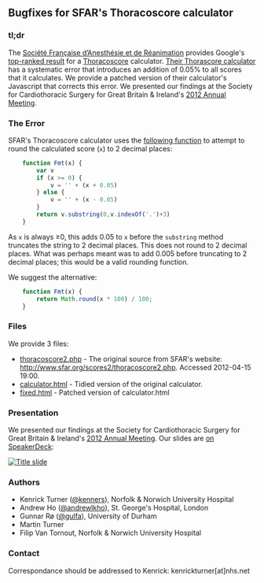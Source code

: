## Bugfixes for SFAR's Thoracoscore calculator

### tl;dr

The [Société Française d’Anesthésie et de Réanimation][1] provides Google's [top-ranked result][2] for a [Thoracoscore][3] calculator. [Their Thorascore calculator][4] has a systematic error that introduces an addition of 0.05% to all scores that it calculates. We provide a patched version of their calculator's Javascript that corrects this error. We presented our findings at the Society for Cardiothoracic Surgery for Great Britain & Ireland's [2012 Annual Meeting][5].

### The Error

SFAR's Thoracoscore calculator uses the [following function][11] to attempt to round the calculated score (`x`) to 2 decimal places:
	
```javascript
	function Fmt(x) {
		var v
		if (x >= 0) {
			v = '' + (x + 0.05)
		} else {
			v = '' + (x - 0.05)
		}
		return v.substring(0,v.indexOf('.')+3)
	}
```

As `x` is always ≥0, this adds 0.05 to `x` before the `substring` method truncates the string to 2 decimal places.  This does not round to 2 decimal places.  What was perhaps meant was to add 0.005 before truncating to 2 decimal places; this would be a valid rounding function.

We suggest the alternative:

```javascript
	function Fmt(x) {
		return Math.round(x * 100) / 100;
	}
```

### Files

We provide 3 files:

 - [thoracoscore2.php][8] - The original source from SFAR's website: http://www.sfar.org/scores2/thoracoscore2.php. Accessed 2012-04-15 19:00.
 - [calculator.html][9] - Tidied version of the original calculator.
 - [fixed.html][10] - Patched version of calculator.html

### Presentation

We presented our findings at the Society for Cardiothoracic Surgery for Great Britain & Ireland's [2012 Annual Meeting][5].
Our slides are [on SpeakerDeck][6]:

[![Title slide][7]][6]

### Authors

 - Kenrick Turner ([@kenners][12]), Norfolk & Norwich University Hospital
 - Andrew Ho ([@andrewlkho][13]), St. George's Hospital, London
 - Gunnar Rø ([@gulfa][14]), University of Durham
 - Martin Turner
 - Filip Van Tornout, Norfolk & Norwich University Hospital

### Contact

Correspondance should be addressed to Kenrick: kenrickturner[at]nhs.net

[1]: http://www.sfar.org "Société Française d’Anesthésie et de Réanimation's website"
[2]: http://www.google.com/search?q=thoracoscore "Search Google for 'thoracoscore'"
[3]: http://dx.doi.org/10.1016/j.jtcvs.2006.09.020 "Falcoz et al. The Thoracic Surgery Scoring System. J Thorac Cardiovasc Surg. 2007 Feb;133(2):325-32"
[4]: http://www.sfar.org/scores2/thoracoscore2.php  "SFAR's Thoracoscore calculator"
[5]: http://www.scts.org/annual_meeting "SCTS Annual Meeting 2012"
[6]: http://speakerdeck.com/u/kenrick/p/an-error-in-a-web-based-thoracoscore-calculator "Our slides from the SCTS Annual Meeting"
[7]: https://speakerd.s3.amazonaws.com/presentations/4f7ef74fe711f6001f009075/thumb_slide_0.jpg "Title slide from our presentation"
[8]: https://github.com/kenners/SFAR-thoracoscore/blob/master/thoracoscore2.php
[9]: https://github.com/kenners/SFAR-thoracoscore/blob/master/calculator.html
[10]: https://github.com/kenners/SFAR-thoracoscore/blob/master/fixed.html
[11]: https://github.com/kenners/SFAR-thoracoscore/blob/master/thoracoscore2.php#L114
[12]: https://github.com/kenners "Kenrick on GitHub"
[13]: https://github.com/andrewlkho "Andrew on GitHub"
[14]: https://github.com/gulfa "Gunnar on GitHub"
